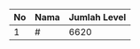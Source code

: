 | No | Nama            | Jumlah Level |
|----|-----------------|--------------|
| 1  | #    |    6620        |
